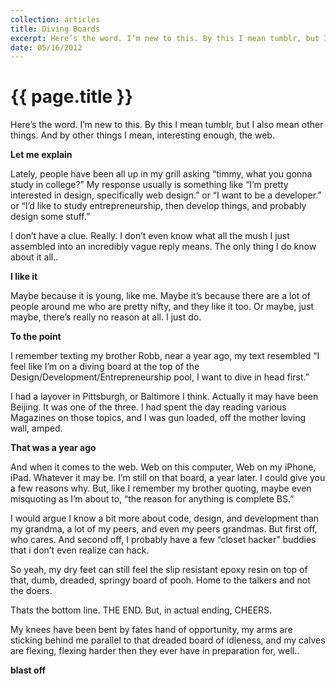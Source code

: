 ```yaml
---
collection: articles
title: Diving Boards
excerpt: Here’s the word. I’m new to this. By this I mean tumblr, but I also mean other things. And by other things I mean, interesting enough, the web.
date: 05/16/2012
---
```

{{ page.title }}
================

Here’s the word. I’m new to this. By this I mean tumblr, but I also mean other things. And by other things I mean, interesting enough, the web.

**Let me explain**

Lately, people have been all up in my grill asking “timmy, what you gonna study in college?” My response usually is something like “I’m pretty interested in design, specifically web design.” or “I want to be a developer.” or “I’d like to study entrepreneurship, then develop things, and probably design some stuff.”

I don’t have a clue. Really. I don’t even know what all the mush I just assembled into an incredibly vague reply means. The only thing I do know about it all..

**I like it**

Maybe because it is young, like me. Maybe it’s because there are a lot of people around me who are pretty nifty, and they like it too. Or maybe, just maybe, there’s really no reason at all. I just do.

**To the point**

I remember texting my brother Robb, near a year ago, my text resembled “I feel like I’m on a diving board at the top of the Design/Development/Entrepreneurship pool, I want to dive in head first.”

I had a layover in Pittsburgh, or Baltimore I think. Actually it may have been Beijing. It was one of the three. I had spent the day reading various Magazines on those topics, and I was gun loaded, off the mother loving wall, amped.

**That was a year ago**

And when it comes to the web. Web on this computer, Web on my iPhone, iPad. Whatever it may be. I’m still on that board, a year later. I could give you a few reasons why. But, like I remember my brother quoting, maybe even misquoting as I’m about to, “the reason for anything is complete BS.”

I would argue I know a bit more about code, design, and development than my grandma, a lot of my peers, and even my peers grandmas. But first off, who cares. And second off, I probably have a few “closet hacker” buddies that i don’t even realize can hack.

So yeah, my dry feet can still feel the slip resistant epoxy resin on top of that, dumb, dreaded, springy board of pooh. Home to the talkers and not the doers.

Thats the bottom line. THE END. But, in actual ending, CHEERS.

My knees have been bent by fates hand of opportunity, my arms are sticking behind me parallel to that dreaded board of idleness, and my calves are flexing, flexing harder then they ever have in preparation for, well..

**blast off**
